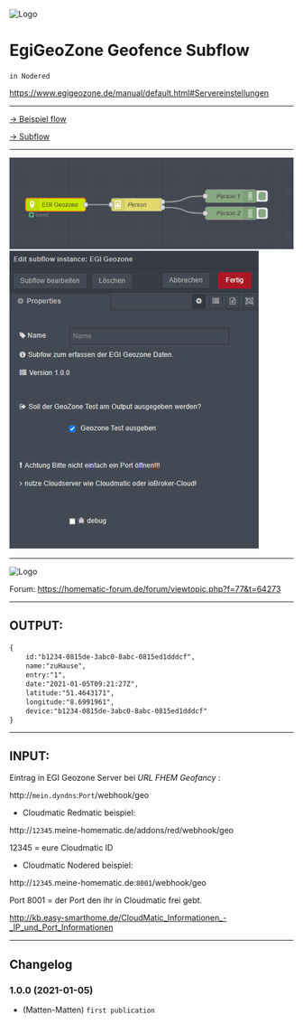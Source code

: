 ![Logo](https://play-lh.googleusercontent.com/Xumisnals5BRF9URTz9cHX2RpDMlQcTjnzvvdj65fYNBQ1us78EnRc5HqA3OelEqMKVu=s80-rw)
# EgiGeoZone Geofence Subflow
`in Nodered`

https://www.egigeozone.de/manual/default.html#Servereinstellungen

---
[-> Beispiel flow](https://github.com/Matten-Matten/EgiGeoZone-Geofence-Subfow/blob/main/bsp_flow.json)

[-> Subflow](https://github.com/Matten-Matten/EgiGeoZone-Geofence-Subfow/blob/main/flow.json)

---

![picture](https://raw.githubusercontent.com/Matten-Matten/EgiGeoZone-Geofence-Subfow/main/pics/empfangen.gif)
![picture](https://raw.githubusercontent.com/Matten-Matten/EgiGeoZone-Geofence-Subfow/main/pics/config.png)

---
![Logo](https://homematic-forum.de/forum/styles/prosilver/theme/images/homematic-logo.png)

Forum: https://homematic-forum.de/forum/viewtopic.php?f=77&t=64273

---

## OUTPUT:

    {
        id:"b1234-0815de-3abc0-8abc-0815ed1dddcf",
        name:"zuHause",
        entry:"1",
        date:"2021-01-05T09:21:27Z",
        latitude:"51.4643171",
        longitude:"8.6991961",
        device:"b1234-0815de-3abc0-8abc-0815ed1dddcf"
    }



---
## INPUT:

Eintrag in EGI Geozone Server bei _URL FHEM Geofancy_ :

http://`mein.dyndns`:`Port`/webhook/geo



- Cloudmatic Redmatic beispiel:

http://`12345`.meine-homematic.de/addons/red/webhook/geo

12345 = eure Cloudmatic ID



- Cloudmatic Nodered beispiel:

http://`12345`.meine-homematic.de:`8001`/webhook/geo

Port 8001 = der Port den ihr in Cloudmatic frei gebt.

http://kb.easy-smarthome.de/CloudMatic_Informationen_-_IP_und_Port_Informationen

---

## Changelog

### 1.0.0 (2021-01-05)
* (Matten-Matten)      `first publication`
